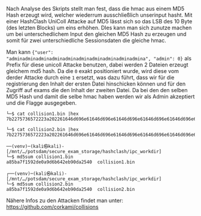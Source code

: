 Nach Analyse des Skripts stellt man fest, dass die hmac aus einem MD5 Hash erzeugt wird, welcher wiederrum ausschließlich unserinput hasht.
Mit einer HashClash UniColl Attacke auf MD5 lässt sich so das LSB des 10 Byte (des letzten Blocks) um eins erhöhen. DIes kann man sich zunutze machen um bei unterschedlichem Input den gleichen MD5 Hash zu erzeugen und somit für zwei unterschiedliche Sessionsdaten die gleiche hmac.

Man kann `{"user": "adminadminadminadminadminadminadminadminadminadmina", "admin": 0}` als Prefix für diese unicoll Attacke benutzen, dabei werden 2 Dateien erzeugt gleichem md5 hash. Da die `0` exakt positioniert wurde, wird diese vom derder Attacke durch eine `1` ersetzt, was dazu führt, dass wir für die registrierung den Inhalt der ersten Datei hinschicken können und für den Zugriff auf exams die den Inhalt der zweiten Datei. Da bei den den selben MD5 Hash und damit die selbe hmac haben werden wir als Admin akzeptiert und die Flagge ausgegeben.

```
└─$ cat collision1.bin |hex          
7b2275736572223a202261646d696e61646d696e61646d696e61646d696e61646d696e61646d696e61646d696e61646d696e61646d696e61646d696e61222c202261646d696e223a20*30*7d0a730c53e417114e55ab1f5668fbc7f92ba25a353ef8a535ebe4541b5139f9528b69b1fef3a7e7ac328a1792239f10f586276b29e66087f5cfcbbc9b974451e414e274245f2330ea26cc1ac3dedc02eaf1e3f92bab346142b0229e09ee31093fe01316fdd59c75546381281b457bfec15e8389cf82
```

```
└─$ cat collision2.bin |hex
7b2275736572223a202261646d696e61646d696e61646d696e61646d696e61646d696e61646d696e61646d696e61646d696e61646d696e61646d696e61222c202261646d696e223a20*31*7d0a730c53e417114e55ab1f5668fbc7f92ba25a353ef8a535ebe4541b5139f9528b69b1fef3a7e7ac328a1792239f10f586276b29e66087f5cfcbbc9b974450e414e274245f2330ea26cc1ac3dedc02eaf1e3f92bab346142b0229e09ee31093fe01316fdd59c75546381281b457bfec15e8389cf82
```

```
──(venv)─(kali㉿kali)-[/mnt/…/potsdam/secure_exam_storage/hashclash/ipc_workdir]
└─$ md5sum collision1.bin            
a85ba7f1592de0a9d6b642eb90da2540  collision1.bin
                                                                                      
┌──(venv)─(kali㉿kali)-[/mnt/…/potsdam/secure_exam_storage/hashclash/ipc_workdir]
└─$ md5sum collision2.bin        
a85ba7f1592de0a9d6b642eb90da2540  collision2.bin
```

Nähere Infos zu den Attacken findet man unter: https://github.com/corkami/collisions 
